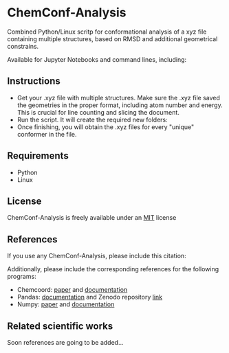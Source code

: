 # ChemConf-Analysis
Combined Python/Linux scritp for conformational analysis of a xyz file containing multiple structures, based on RMSD and additional geometrical constrains.

Available for Jupyter Notebooks and command lines, including:

## Instructions

- Get your .xyz file with multiple structures. Make sure the .xyz file saved the geometries in the proper format, including atom number and energy. This is crucial for line counting and slicing the document.
- Run the script. It will create the required new folders:
- Once finishing, you will obtain the .xyz files for every "unique" conformer in the file.

## Requirements
- Python
- Linux

## License
ChemConf-Analysis is freely available under an [MIT](https://choosealicense.com/licenses/mit/) license

## References
If you use any ChemConf-Analysis, please include this citation:

Additionally, please include the corresponding references for the following programs:
- Chemcoord: [paper](https://doi.org/10.1002/jcc.27029) and [documentation](https://chemcoord.readthedocs.io/en/v2.1.2/)
- Pandas: [documentation](https://pandas.pydata.org/docs/) and Zenodo repository [link](https://doi.org/10.5281/zenodo.13819579)
- Numpy: [paper](https://doi.org/10.1038/s41586-020-2649-2) and [documentation](https://numpy.org/)

## Related scientific works
Soon references are going to be added...


